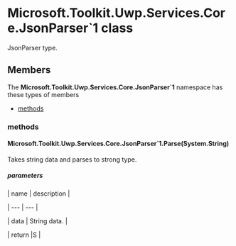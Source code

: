 
# Microsoft.Toolkit.Uwp.Services.Core.JsonParser`1 class

JsonParser type.

## Members

The **Microsoft.Toolkit.Uwp.Services.Core.JsonParser`1** namespace has these types of members

* [methods](#methods)

### methods

#### Microsoft.Toolkit.Uwp.Services.Core.JsonParser`1.Parse(System.String)

Takes string data and parses to strong type.

##### parameters




| name | description |

| --- | --- |

| data | String data. |

| return |S |
